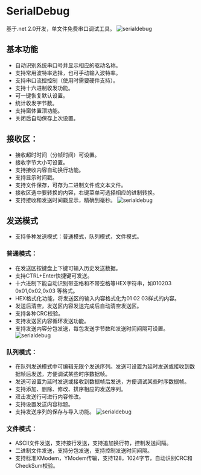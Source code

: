 # SerialDebug
基于.net 2.0开发，单文件免费串口调试工具。
![serialdebug](https://raw.githubusercontent.com/mcuxmx/serialdebug/master/doc/images/serialdebug.png)
## 基本功能
- 自动识别系统串口号并显示相应的驱动名称。
- 支持常用波特率选择，也可手动输入波特率。
- 支持串口流控控制（使用时需要硬件支持）。
- 支持十六进制收发功能。
- 可一键恢复默认设置。
- 统计收发字节数。
- 支持窗体置顶功能。
- 关闭后自动保存上次设置。

## 接收区：
- 接收超时时间（分帧时间）可设置。
- 接收字节大小可设置。
- 支持接收内容自动换行功能。
- 支持显示时间戳。
- 支持文件保存，可存为二进制文件或文本文件。
- 接收区选中要转换的内容，右键菜单可选择相应的进制转换。
- 支持接收和发送时间戳显示，精确到毫秒。
![serialdebug](https://raw.githubusercontent.com/mcuxmx/serialdebug/master/doc/images/receive.png)
## 发送模式
- 支持多种发送模式：普通模式，队列模式，文件模式。

### 普通模式：
- 在发送区按键盘上下键可输入历史发送数据。
- 支持CTRL+Enter快捷键可发送。
- 十六进制下能自动识别带空格和不带空格等HEX字符串，如010203  0x01,0x02,0x03 等格式。
- HEX格式化功能，将发送区的输入内容格式化为01 02 03样式的内容。
- 发送后清空，发送区内容发送完成后自动清空发送区。
- 支持各种CRC校验。
- 支持发送区内容循环发送功能。
- 支持发送内容分包发送，每包发送字节数和发送时间间隔可设置。
![serialdebug](https://raw.githubusercontent.com/mcuxmx/serialdebug/master/doc/images/checksum.png)
### 队列模式：
- 在队列发送模式中可编辑无限个发送序列。发送可设置为延时发送或接收到数据帧后发送，方便调试某些时序数据帧。
- 发送可设置为延时发送或接收到数据帧后发送，方便调试某些时序数据帧。
- 支持添加、删除、修改、排序相应的发送序列。
- 双击发送行可进行内容修改。
- 支持设置发送内容标题。
- 支持发送序列的保存与导入功能。
![serialdebug](https://raw.githubusercontent.com/mcuxmx/serialdebug/master/doc/images/queue.png)
### 文件模式：
- ASCII文件发送，支持按行发送，支持追加换行符，控制发送间隔。
- 二进制文件发送，支持分包发送，支持控制发送时间间隔。
- 支持标准XModem，YModem传输，支持128，1024字节，自动识别CRC和CheckSum校验。








